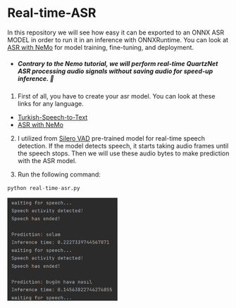 # Real-time-ASR

In this repository we will see how easy it can be exported to an ONNX ASR MODEL in order to run it in an inference with ONNXRuntime.
You can look at [ASR with NeMo](https://github.com/NVIDIA/NeMo/blob/main/tutorials/asr/ASR_with_NeMo.ipynb) for model training, fine-tuning, and deployment.

- ##### Contrary to the Nemo tutorial, we will perform real-time QuartzNet ASR processing audio signals without saving audio for speed-up inference. :tada:

1. First of all, you have to create your asr model. You can look at these links for any language.
- [Turkish-Speech-to-Text](https://github.com/Rumeysakeskin/Turkish-Speech-to-Text)
- [ASR with NeMo](https://github.com/NVIDIA/NeMo/blob/main/tutorials/asr/ASR_with_NeMo.ipynb)

2. I utilized from [Silero VAD](https://github.com/snakers4/silero-vad) pre-trained model for real-time speech detection. If the model detects speech, it starts taking audio frames until the speech stops. Then we will use these audio bytes to make prediction with the ASR model.

3. Run the following command:
```python
python real-time-asr.py
```
<img src="inference.png" width=250>
